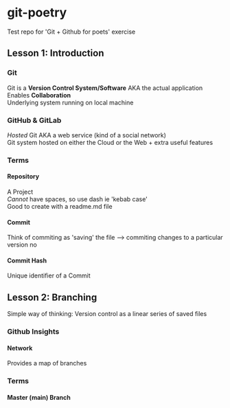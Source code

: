 # git-poetry
Test repo for 'Git + Github for poets' exercise
## Lesson 1: Introduction
### Git
Git is a **Version Control System/Software** AKA the actual application\
Enables **Collaboration**\
Underlying system running on local machine
### GitHub & GitLab
*Hosted* Git AKA a web service (kind of a social network)\
Git system hosted on either the Cloud or the Web + extra useful features
### Terms
#### Repository
A Project \
*Cannot* have spaces, so use dash ie 'kebab case' \
Good to create with a readme.md file
#### Commit
Think of commiting as 'saving' the file --> commiting changes to a particular version no
#### Commit Hash
Unique identifier of a Commit

## Lesson 2: Branching
Simple way of thinking: Version control as a linear series of saved files
### Github Insights
#### Network
Provides a map of branches
### Terms
#### Master (main) Branch


